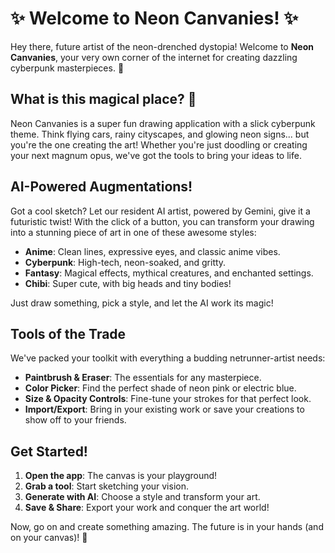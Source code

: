 # ✨ Welcome to Neon Canvanies! ✨

Hey there, future artist of the neon-drenched dystopia! Welcome to **Neon Canvanies**, your very own corner of the internet for creating dazzling cyberpunk masterpieces. 🎨

## What is this magical place? 🌃

Neon Canvanies is a super fun drawing application with a slick cyberpunk theme. Think flying cars, rainy cityscapes, and glowing neon signs... but you're the one creating the art! Whether you're just doodling or creating your next magnum opus, we've got the tools to bring your ideas to life.

##  AI-Powered Augmentations! 

Got a cool sketch? Let our resident AI artist, powered by Gemini, give it a futuristic twist! With the click of a button, you can transform your drawing into a stunning piece of art in one of these awesome styles:

*   **Anime**: Clean lines, expressive eyes, and classic anime vibes.
*   **Cyberpunk**: High-tech, neon-soaked, and gritty.
*   **Fantasy**: Magical effects, mythical creatures, and enchanted settings.
*   **Chibi**: Super cute, with big heads and tiny bodies!

Just draw something, pick a style, and let the AI work its magic!

##  Tools of the Trade 

We've packed your toolkit with everything a budding netrunner-artist needs:

*   **Paintbrush & Eraser**: The essentials for any masterpiece.
*   **Color Picker**: Find the perfect shade of neon pink or electric blue.
*   **Size & Opacity Controls**: Fine-tune your strokes for that perfect look.
*   **Import/Export**: Bring in your existing work or save your creations to show off to your friends.

##  Get Started! 

1.  **Open the app**: The canvas is your playground!
2.  **Grab a tool**: Start sketching your vision.
3.  **Generate with AI**: Choose a style and transform your art.
4.  **Save & Share**: Export your work and conquer the art world!

Now, go on and create something amazing. The future is in your hands (and on your canvas)! 💖
